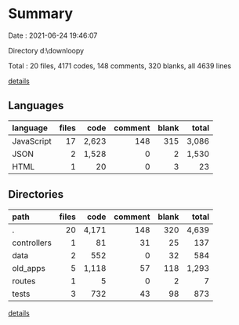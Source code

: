 # Summary

Date : 2021-06-24 19:46:07

Directory d:\downloopy

Total : 20 files,  4171 codes, 148 comments, 320 blanks, all 4639 lines

[details](details.md)

## Languages
| language | files | code | comment | blank | total |
| :--- | ---: | ---: | ---: | ---: | ---: |
| JavaScript | 17 | 2,623 | 148 | 315 | 3,086 |
| JSON | 2 | 1,528 | 0 | 2 | 1,530 |
| HTML | 1 | 20 | 0 | 3 | 23 |

## Directories
| path | files | code | comment | blank | total |
| :--- | ---: | ---: | ---: | ---: | ---: |
| . | 20 | 4,171 | 148 | 320 | 4,639 |
| controllers | 1 | 81 | 31 | 25 | 137 |
| data | 2 | 552 | 0 | 32 | 584 |
| old_apps | 5 | 1,118 | 57 | 118 | 1,293 |
| routes | 1 | 5 | 0 | 2 | 7 |
| tests | 3 | 732 | 43 | 98 | 873 |

[details](details.md)